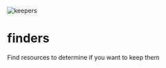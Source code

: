 ![keepers](https://github.com/acaire/keepers/workflows/Test%20keepers%20Package/badge.svg)

finders
=======

Find resources to determine if you want to keep them
